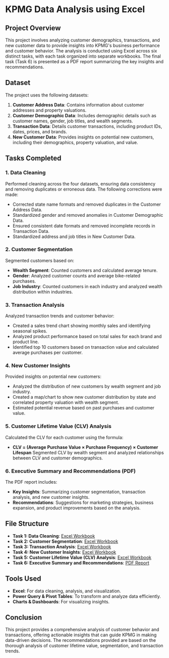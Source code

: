 # KPMG Data Analysis using Excel

## Project Overview
This project involves analyzing customer demographics, transactions, and new customer data to provide insights into KPMG's business performance and customer behavior. The analysis is conducted using Excel across six distinct tasks, with each task organized into separate workbooks. The final task (Task 6) is presented as a PDF report summarizing the key insights and recommendations.

## Dataset
The project uses the following datasets:
1. **Customer Address Data**: Contains information about customer addresses and property valuations.
2. **Customer Demographic Data**: Includes demographic details such as customer names, gender, job titles, and wealth segments.
3. **Transaction Data**: Details customer transactions, including product IDs, dates, prices, and brands.
4. **New Customer Data**: Provides insights on potential new customers, including their demographics, property valuation, and value.

## Tasks Completed
### 1. Data Cleaning
Performed cleaning across the four datasets, ensuring data consistency and removing duplicates or erroneous data. The following corrections were made:
- Corrected state name formats and removed duplicates in the Customer Address Data.
- Standardized gender and removed anomalies in Customer Demographic Data.
- Ensured consistent date formats and removed incomplete records in Transaction Data.
- Standardized address and job titles in New Customer Data.

### 2. Customer Segmentation
Segmented customers based on:
- **Wealth Segment**: Counted customers and calculated average tenure.
- **Gender**: Analyzed customer counts and average bike-related purchases.
- **Job Industry**: Counted customers in each industry and analyzed wealth distribution within industries.

### 3. Transaction Analysis
Analyzed transaction trends and customer behavior:
- Created a sales trend chart showing monthly sales and identifying seasonal spikes.
- Analyzed product performance based on total sales for each brand and product line.
- Identified top 10 customers based on transaction value and calculated average purchases per customer.

### 4. New Customer Insights
Provided insights on potential new customers:
- Analyzed the distribution of new customers by wealth segment and job industry.
- Created a map/chart to show new customer distribution by state and correlated property valuation with wealth segment.
- Estimated potential revenue based on past purchases and customer value.

### 5. Customer Lifetime Value (CLV) Analysis
Calculated the CLV for each customer using the formula:
- **CLV = (Average Purchase Value × Purchase Frequency) × Customer Lifespan**
Segmented CLV by wealth segment and analyzed relationships between CLV and customer demographics.

### 6. Executive Summary and Recommendations (PDF)
The PDF report includes:
- **Key Insights**: Summarizing customer segmentation, transaction analysis, and new customer insights.
- **Recommendations**: Suggestions for marketing strategies, business expansion, and product improvements based on the analysis.

## File Structure
- **Task 1: Data Cleaning**: [Excel Workbook](https://github.com/shreyashsupe/KPMG-Data-Analysis-using-Excel/blob/main/Task%201%20Data%20Cleaning.xlsx)
- **Task 2: Customer Segmentation**: [Excel Workbook](link)
- **Task 3: Transaction Analysis**: [Excel Workbook](link)
- **Task 4: New Customer Insights**: [Excel Workbook](link)
- **Task 5: Customer Lifetime Value (CLV) Analysis**: [Excel Workbook](link)
- **Task 6: Executive Summary and Recommendations**: [PDF Report](link)


## Tools Used
- **Excel**: For data cleaning, analysis, and visualization.
- **Power Query & Pivot Tables**: To transform and analyze data efficiently.
- **Charts & Dashboards**: For visualizing insights.

## Conclusion
This project provides a comprehensive analysis of customer behavior and transactions, offering actionable insights that can guide KPMG in making data-driven decisions. The recommendations provided are based on the thorough analysis of customer lifetime value, segmentation, and transaction trends.

